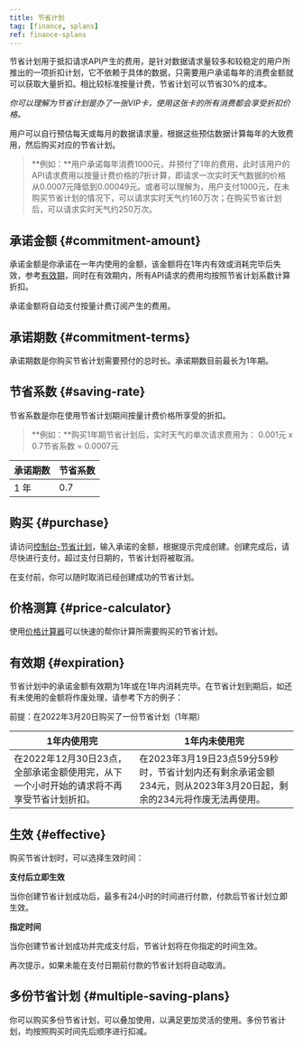 ```yaml
---
title: 节省计划
tag: [finance, splans]
ref: finance-splans
---
```


节省计划用于抵扣请求API产生的费用，是针对数据请求量较多和较稳定的用户所推出的一项折扣计划，它不依赖于具体的数据，只需要用户承诺每年的消费金额就可以获取大量折扣。相比较标准按量计费，节省计划可以节省30%的成本。

*你可以理解为节省计划是办了一张VIP卡，使用这张卡的所有消费都会享受折扣价格。*

用户可以自行预估每天或每月的数据请求量，根据这些预估数据计算每年的大致费用，然后购买对应的节省计划。

> **例如：**用户承诺每年消费1000元，并预付了1年的费用，此时该用户的API请求费用以按量计费价格的7折计算，即请求一次实时天气数据的价格从0.0007元降低到0.00049元。或者可以理解为，用户支付1000元，在未购买节省计划的情况下，可以请求实时天气约160万次；在购买节省计划后，可以请求实时天气约250万次。

## 承诺金额 {#commitment-amount}

承诺金额是你承诺在一年内使用的金额，该金额将在1年内有效或消耗完毕后失效，参考[有效期](#expiration)，同时在有效期内，所有API请求的费用均按照节省计划系数计算折扣。

承诺金额将自动支付按量计费订阅产生的费用。

## 承诺期数 {#commitment-terms}

承诺期数是你购买节省计划需要预付的总时长。承诺期数目前最长为1年期。

## 节省系数 {#saving-rate}

节省系数是你在使用节省计划期间按量计费价格所享受的折扣。

> **例如：**购买1年期节省计划后，实时天气的单次请求费用为： 0.001元 x 0.7节省系数 = 0.0007元

| 承诺期数 | 节省系数 |
| ------------ | -------- |
| 1 年         | 0.7     |

## 购买 {#purchase}

请访问[控制台-节省计划](https://console.qweather.com/saving-plans/)，输入承诺的金额，根据提示完成创建。创建完成后，请尽快进行支付，超过支付日期的，节省计划将被取消。

在支付前，你可以随时取消已经创建成功的节省计划。

## 价格测算 {#price-calculator}

使用[价格计算器](https://console.qweather.com/price-calculator)可以快速的帮你计算所需要购买的节省计划。

## 有效期 {#expiration}

节省计划中的承诺金额有效期为1年或在1年内消耗完毕。在节省计划到期后，如还有未使用的金额将作废处理，请参考下方的例子：

前提：在2022年3月20日购买了一份节省计划（1年期）

|1年内使用完|1年内未使用完|
|---|---|
|在2022年12月30日23点，全部承诺金额使用完，从下一个小时开始的请求将不再享受节省计划折扣。|在2023年3月19日23点59分59秒时，节省计划内还有剩余承诺金额234元，则从2023年3月20日起，剩余的234元将作废无法再使用。|

## 生效 {#effective}

购买节省计划时，可以选择生效时间：

**支付后立即生效**

当你创建节省计划成功后，最多有24小时的时间进行付款，付款后节省计划立即生效。

**指定时间**

当你创建节省计划成功并完成支付后，节省计划将在你指定的时间生效。

再次提示，如果未能在支付日期前付款的节省计划将自动取消。

## 多份节省计划 {#multiple-saving-plans}

你可以购买多份节省计划，可以叠加使用，以满足更加灵活的使用。多份节省计划，均按照购买时间先后顺序进行扣减。